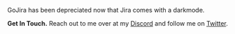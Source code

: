 GoJira has been depreciated now that Jira comes with a darkmode. 




**Get In Touch.** Reach out to me over at my [Discord](https://discord.gg/GGk8Ypg8kY) and follow me on [Twitter](https://twitter.com/cscottytweet). 
